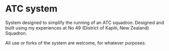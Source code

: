 ATC system
=======

System designed to simplify the running of an ATC squadron. Designed and built
using my experiences at No 49 (District of Kapiti, New Zealand) Squadron.

All use or forks of the system are welcome, for whatever purposes.